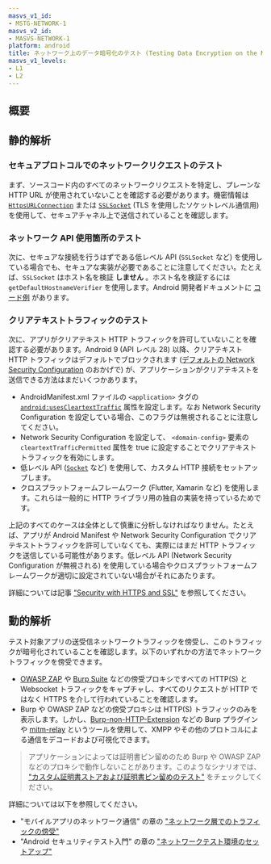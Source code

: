 ```yaml
---
masvs_v1_id:
- MSTG-NETWORK-1
masvs_v2_id:
- MASVS-NETWORK-1
platform: android
title: ネットワーク上のデータ暗号化のテスト (Testing Data Encryption on the Network)
masvs_v1_levels:
- L1
- L2
---
```


## 概要

## 静的解析

### セキュアプロトコルでのネットワークリクエストのテスト

まず、ソースコード内のすべてのネットワークリクエストを特定し、プレーンな HTTP URL が使用されていないことを確認する必要があります。機密情報は [`HttpsURLConnection`](https://developer.android.com/reference/javax/net/ssl/HttpsURLConnection.html "HttpsURLConnection") または [`SSLSocket`](https://developer.android.com/reference/javax/net/ssl/SSLSocket.html "SSLSocket") (TLS を使用したソケットレベル通信用) を使用して、セキュアチャネル上で送信されていることを確認します。

### ネットワーク API 使用箇所のテスト

次に、セキュアな接続を行うはずである低レベル API (`SSLSocket` など) を使用している場合でも、セキュアな実装が必要であることに注意してください。たとえば、`SSLSocket` はホスト名を検証 **しません** 。ホスト名を検証するには `getDefaultHostnameVerifier` を使用します。Android 開発者ドキュメントに [コード例](https://developer.android.com/training/articles/security-ssl.html#WarningsSslSocket "Warnings About Using SSLSocket Directly") があります。

### クリアテキストトラフィックのテスト

次に、アプリがクリアテキスト HTTP トラフィックを許可していないことを確認する必要があります。Android 9 (API レベル 28) 以降、クリアテキスト HTTP トラフィックはデフォルトでブロックされます ([デフォルトの Network Security Configuration](../../../Document/0x05g-Testing-Network-Communication.md#default-configurations) のおかげで) が、アプリケーションがクリアテキストを送信できる方法はまだいくつかあります。

- AndroidManifest.xml ファイルの `<application>` タグの [`android:usesCleartextTraffic`](https://developer.android.com/guide/topics/manifest/application-element#usesCleartextTraffic "Android documentation - usesCleartextTraffic flag") 属性を設定します。なお Network Security Configuration を設定している場合、このフラグは無視されることに注意してください。
- Network Security Configuration を設定して、 `<domain-config>` 要素の `cleartextTrafficPermitted` 属性を true に設定することでクリアテキストトラフィックを有効にします。
- 低レベル API ([`Socket`](https://developer.android.com/reference/java/net/Socket "Socket class") など) を使用して、カスタム HTTP 接続をセットアップします。
- クロスプラットフォームフレームワーク (Flutter, Xamarin など) を使用します。これらは一般的に HTTP ライブラリ用の独自の実装を持っているためです。

上記のすべてのケースは全体として慎重に分析しなければなりません。たとえば、アプリが Android Manifest や Network Security Configuration でクリアテキストトラフィックを許可していなくても、実際にはまだ HTTP トラフィックを送信している可能性があります。低レベル API (Network Security Configuration が無視される) を使用している場合やクロスプラットフォームフレームワークが適切に設定されていない場合がそれにあたります。

詳細については記事 ["Security with HTTPS and SSL"](https://developer.android.com/training/articles/security-ssl.html) を参照してください。

## 動的解析

テスト対象アプリの送受信ネットワークトラフィックを傍受し、このトラフィックが暗号化されていることを確認します。以下のいずれかの方法でネットワークトラフィックを傍受できます。

- [OWASP ZAP](../../../Document/0x08a-Testing-Tools.md#owasp-zap) や [Burp Suite](../../../Document/0x08a-Testing-Tools.md#burp-suite) などの傍受プロキシですべての HTTP(S) と Websocket トラフィックをキャプチャし、すべてのリクエストが HTTP ではなく HTTPS を介して行われていることを確認します。
- Burp や OWASP ZAP などの傍受プロキシは HTTP(S) トラフィックのみを表示します。しかし、[Burp-non-HTTP-Extension](https://github.com/summitt/Burp-Non-HTTP-Extension "Burp-non-HTTP-Extension") などの Burp プラグインや [mitm-relay](https://github.com/jrmdev/mitm_relay "mitm-relay") というツールを使用して、XMPP やその他のプロトコルによる通信をデコードおよび可視化できます。

> アプリケーションによっては証明書ピン留めのため Burp や OWASP ZAP などのプロキシで動作しないことがあります。このようなシナリオでは、 ["カスタム証明書ストアおよび証明書ピン留めのテスト"](../../../tests/android/MASVS-NETWORK/MASTG-TEST-0022.md) をチェックしてください。

詳細については以下を参照してください。

- "モバイルアプリのネットワーク通信" の章の ["ネットワーク層でのトラフィックの傍受"](../../../Document/0x04f-Testing-Network-Communication.md#intercepting-traffic-on-the-network-layer)
- "Android セキュリティテスト入門" の章の ["ネットワークテスト環境のセットアップ"](../../../Document/0x05b-Android-Security-Testing.md#setting-up-a-network-testing-environment)
